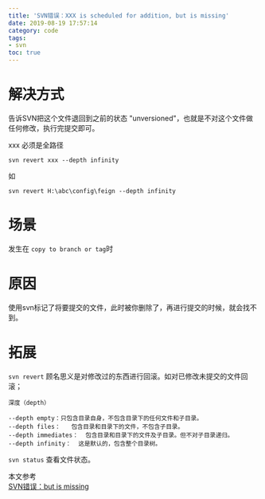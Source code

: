 ```yaml
---
title: 'SVN错误：XXX is scheduled for addition, but is missing'
date: 2019-08-19 17:57:14
category: code
tags:
- svn
toc: true
---
```

<!-- ![](https://i.loli.net/2020/01/08/khoDBwpMKAb4nJO.jpg) -->
<!-- more -->
# 解决方式

告诉SVN把这个文件退回到之前的状态 "unversioned"，也就是不对这个文件做任何修改，执行完提交即可。

xxx 必须是全路径
```
svn revert xxx --depth infinity
```
如
```
svn revert H:\abc\config\feign --depth infinity
```


# 场景

发生在 `copy to branch or tag`时

# 原因

使用svn标记了将要提交的文件，此时被你删除了，再进行提交的时候，就会找不到。

# 拓展
`svn revert` 顾名思义是对修改过的东西进行回滚。如对已修改未提交的文件回滚；

`深度（depth）`
```
--depth empty：只包含目录自身，不包含目录下的任何文件和子目录。
--depth files：   包含目录和目录下的文件，不包含子目录。
--depth immediates：  包含目录和目录下的文件及子目录。但不对子目录递归。
--depth infinity：  这是默认的，包含整个目录树。
```

`svn status` 查看文件状态。


本文参考    
[SVN错误：but is missing](https://blog.csdn.net/javaNiuLei12/article/details/89497000) 